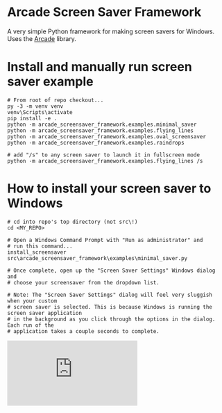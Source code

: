 # Arcade Screen Saver Framework

A very simple Python framework for making screen savers for Windows.  Uses the [Arcade](https://github.com/pythonarcade/arcade) library.


# Install and manually run screen saver example

    # From root of repo checkout...
    py -3 -m venv venv
    venv\Scripts\activate
    pip install -e .
    python -m arcade_screensaver_framework.examples.minimal_saver
    python -m arcade_screensaver_framework.examples.flying_lines
    python -m arcade_screensaver_framework.examples.oval_screensaver
    python -m arcade_screensaver_framework.examples.raindrops
    
    # add "/s" to any screen saver to launch it in fullscreen mode
    python -m arcade_screensaver_framework.examples.flying_lines /s


# How to install your screen saver to Windows 

    # cd into repo's top directory (not src\!)
    cd <MY_REPO>
    
    # Open a Windows Command Prompt with "Run as administrator" and 
    # run this command...
    install_screensaver src\arcade_screensaver_framework\examples\minimal_saver.py
    
    # Once complete, open up the "Screen Saver Settings" Windows dialog and
    # choose your screensaver from the dropdown list.
    
    # Note: The "Screen Saver Settings" dialog will feel very sluggish when your custom
    # screen saver is selected. This is because Windows is running the screen saver application
    # in the background as you click through the options in the dialog. Each run of the
    # application takes a couple seconds to complete.

![Hits](http://cc.amazingcounters.com/counter.php?i=3245831&c=9737806)
